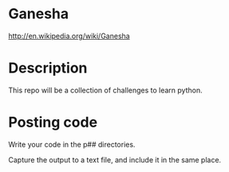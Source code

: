 # Ganesha

http://en.wikipedia.org/wiki/Ganesha

# Description

This repo will be a collection of challenges to learn python.

# Posting code

Write your code in the p## directories.

Capture the output to a text file, and include it in the same place.

